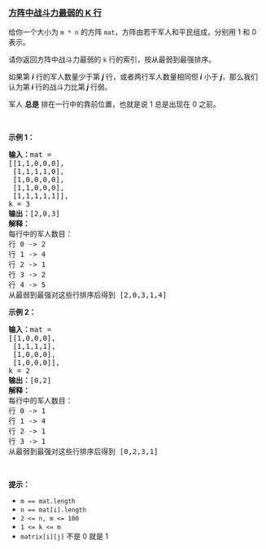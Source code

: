 ### [方阵中战斗力最弱的 K 行](https://leetcode-cn.com/problems/the-k-weakest-rows-in-a-matrix)

<p>给你一个大小为&nbsp;<code>m&nbsp;* n</code>&nbsp;的方阵&nbsp;<code>mat</code>，方阵由若干军人和平民组成，分别用 1 和 0 表示。</p>

<p>请你返回方阵中战斗力最弱的&nbsp;<code>k</code>&nbsp;行的索引，按从最弱到最强排序。</p>

<p>如果第&nbsp;<em><strong>i</strong></em>&nbsp;行的军人数量少于第&nbsp;<em><strong>j</strong></em>&nbsp;行，或者两行军人数量相同但<em><strong> i</strong></em> 小于 <em><strong>j</strong></em>，那么我们认为第<em><strong> i </strong></em>行的战斗力比第<em><strong> j </strong></em>行弱。</p>

<p>军人 <strong>总是</strong> 排在一行中的靠前位置，也就是说 1 总是出现在 0 之前。</p>

<p>&nbsp;</p>

<p><strong>示例 1：</strong></p>

<pre><strong>输入：</strong>mat = 
[[1,1,0,0,0],
 [1,1,1,1,0],
 [1,0,0,0,0],
 [1,1,0,0,0],
 [1,1,1,1,1]], 
k = 3
<strong>输出：</strong>[2,0,3]
<strong>解释：</strong>
每行中的军人数目：
行 0 -&gt; 2 
行 1 -&gt; 4 
行 2 -&gt; 1 
行 3 -&gt; 2 
行 4 -&gt; 5 
从最弱到最强对这些行排序后得到 [2,0,3,1,4]
</pre>

<p><strong>示例 2：</strong></p>

<pre><strong>输入：</strong>mat = 
[[1,0,0,0],
&nbsp;[1,1,1,1],
&nbsp;[1,0,0,0],
&nbsp;[1,0,0,0]], 
k = 2
<strong>输出：</strong>[0,2]
<strong>解释：</strong> 
每行中的军人数目：
行 0 -&gt; 1 
行 1 -&gt; 4 
行 2 -&gt; 1 
行 3 -&gt; 1 
从最弱到最强对这些行排序后得到 [0,2,3,1]
</pre>

<p>&nbsp;</p>

<p><strong>提示：</strong></p>

<ul>
	<li><code>m == mat.length</code></li>
	<li><code>n == mat[i].length</code></li>
	<li><code>2 &lt;= n, m &lt;= 100</code></li>
	<li><code>1 &lt;= k &lt;= m</code></li>
	<li><code>matrix[i][j]</code> 不是 0 就是 1</li>
</ul>
